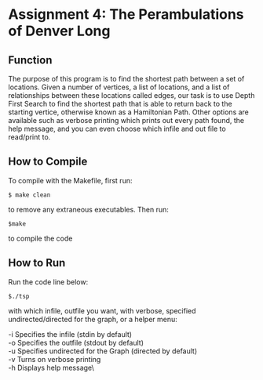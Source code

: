# Assignment 4: The Perambulations of Denver Long

## Function
The purpose of this program is to find the shortest path between a set of locations. Given a number of vertices, a list of locations, and a list of relationships between these locations called edges, our task is to use Depth First Search to find the shortest path that is able to return back to the starting vertice, otherwise known as a Hamiltonian Path. Other options are available such as verbose printing which prints out every path found, the help message, and you can even choose which infile and out file to read/print to.

## How to Compile
To compile with the Makefile, first run:

	$ make clean
to remove any extraneous executables.
Then run:

	$make
to compile the code

## How to Run
Run the code line below:

	$./tsp
with which infile, outfile you want, with verbose, specified undirected/directed for the graph, or a helper menu:

-i	Specifies the infile (stdin by default)\
-o	Specifies the outfile (stdout by default)\
-u	Specifies undirected for the Graph (directed by default)\
-v	Turns on verbose printing\
-h	Displays help message\
